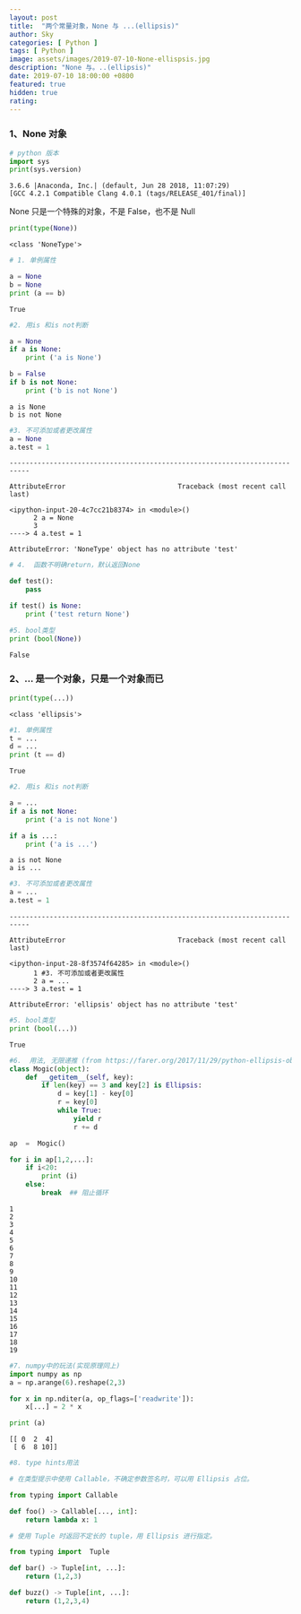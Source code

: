 ```yaml
---
layout: post
title:  "两个常量对象，None 与 ...(ellipsis)"
author: Sky
categories: [ Python ]
tags: [ Python ]
image: assets/images/2019-07-10-None-ellispsis.jpg
description: "None 与。..(ellipsis)"
date: 2019-07-10 18:00:00 +0800
featured: true
hidden: true
rating:
---
```


### 1、None 对象

```python
# python 版本
import sys
print(sys.version)

```

```
3.6.6 |Anaconda, Inc.| (default, Jun 28 2018, 11:07:29)
[GCC 4.2.1 Compatible Clang 4.0.1 (tags/RELEASE_401/final)]
```

None 只是一个特殊的对象，不是 False，也不是 Null

```python
print(type(None))
```

```
<class 'NoneType'>
```

```python
# 1. 单例属性

a = None
b = None
print (a == b)
```

```
True
```

```python
#2. 用is 和is not判断

a = None
if a is None:
    print ('a is None')

b = False
if b is not None:
    print ('b is not None')
```

```
a is None
b is not None
```

```python
#3. 不可添加或者更改属性
a = None
a.test = 1
```

```
---------------------------------------------------------------------------

AttributeError                            Traceback (most recent call last)

<ipython-input-20-4c7cc21b8374> in <module>()
      2 a = None
      3
----> 4 a.test = 1
```

```
AttributeError: 'NoneType' object has no attribute 'test'
```

```python
# 4.  函数不明确return，默认返回None

def test():
    pass

if test() is None:
    print ('test return None')
```

```python
#5. bool类型
print (bool(None))
```

```
False
```

### 2、... 是一个对象，只是一个对象而已

```python
print(type(...))
```

```
<class 'ellipsis'>
```

```python
#1. 单例属性
t = ...
d = ...
print (t == d)
```

```
True
```

```python
#2. 用is 和is not判断

a = ...
if a is not None:
    print ('a is not None')

if a is ...:
    print ('a is ...')
```

```
a is not None
a is ...
```

```python
#3. 不可添加或者更改属性
a = ...
a.test = 1

```

```
---------------------------------------------------------------------------

AttributeError                            Traceback (most recent call last)

<ipython-input-28-8f3574f64285> in <module>()
      1 #3. 不可添加或者更改属性
      2 a = ...
----> 3 a.test = 1

```

```
AttributeError: 'ellipsis' object has no attribute 'test'

```

```python
#5. bool类型
print (bool(...))

```

```
True

```

```python
#6.  用法, 无限递推 (from https://farer.org/2017/11/29/python-ellipsis-object/)
class Mogic(object):
    def __getitem__(self, key):
        if len(key) == 3 and key[2] is Ellipsis:
            d = key[1] - key[0]
            r = key[0]
            while True:
                yield r
                r += d

ap  =  Mogic()

for i in ap[1,2,...]:
    if i<20:
        print (i)
    else:
        break  ## 阻止循环

```

```
1
2
3
4
5
6
7
8
9
10
11
12
13
14
15
16
17
18
19
```

```python
#7. numpy中的玩法(实现原理同上)
import numpy as np
a = np.arange(6).reshape(2,3)

for x in np.nditer(a, op_flags=['readwrite']):
    x[...] = 2 * x

print (a)
```

```
[[ 0  2  4]
 [ 6  8 10]]
```

```python
#8. type hints用法

# 在类型提示中使用 Callable，不确定参数签名时，可以用 Ellipsis 占位。

from typing import Callable

def foo() -> Callable[..., int]:
    return lambda x: 1

# 使用 Tuple 时返回不定长的 tuple，用 Ellipsis 进行指定。

from typing import  Tuple

def bar() -> Tuple[int, ...]:
    return (1,2,3)

def buzz() -> Tuple[int, ...]:
    return (1,2,3,4)
```
